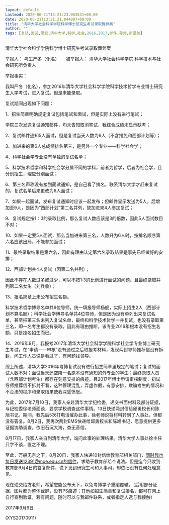 ```yaml
---
layout: default
Lastmod: 2020-06-21T13:21:23.063531+00:00
date: 2020-06-21T13:21:21.044007+00:00
title: "清华大学社会科学学院科学博士研究生考试录取舞弊案"
author: ""
tags: [复试,面试,录取,清华大学,科学,社会,2016,2017,邮件,导师,新语丝]
---
```


清华大学社会科学学院科学博士研究生考试录取舞弊案

举报人： 考生严冬（化名）　　被举报人： 清华大学社会科学学院 科学技术与社会研究所负责人

举报事实：

我叫严冬（化名），参加2016年清华大学社会科学学院科学技术哲学专业博士研究生入学考试，进入复试。但是未能录取。

复试期间出现如下问题：

1、招生简章明确规定复试包括笔试和面试，但是实际上没有进行笔试；

学院三次发送复试通知邮件，均未告知取消笔试，我综合成绩未显示缺考；

2、复试邮件通知5人面试，但是复试当天人数为6人（不含推免和西部计划等）；

3、加进来的第6人总成绩排名第三，是另外一个专业——科学社会学；

4、科学社会学专业没有单独的复试名单；

5、科学技术哲学和科学社会学分属不同的学科，前者为哲学，后者为社会学，且分别招生，理应分别面试；

6、第三名声称没有接到面试通知，是自己看了排名，联系清华大学才赶来复试的，复试名单后来更改为6人面试；

7、如果一起面试，发布复试通知时应该一起发布；但邮件显示发送为5人，后增加至9人，是因为“西部计划”第二名并列，故加进来4人参加复试；

9、复试规定按1：3的录取比例，那么复试人数应该是3的倍数，因此5人面试数目不对；

10、如果一定要5人面试，那么当加进来第三名，人数升为6人时，按排名顺序第六名应该出局，不能参加面试；

11、最终录取结果是第六名，因此有理由认定第六名录取结果是事先已经做好的安排；

12、西部计划共4人复试（因第二名并列）；

因此不存在人数过多或过少，可以不按1:3的比例进行面试的问题。且最终录取并列第二名女生（刘兵收）；

13、报名简章上未公布招生名额。

科学技术哲学博导名单共9位导师，统一填报导师杨舰，实际上招生2人（西部计划不算名额）；科学社会学博导名单共4位导师，但是因为没有单列出来复试名单，甚至把第三名未列入复试名单，最终和科学技术哲学一并复试，也没有录取第三名，即一名考生都没有录取。因此有理由推断，该专业2016年根本没有招生名额，只是挂名招生而已。

14、2016年9月，我报考2017年清华大学社会科学学院科学社会学专业博士研究生考试，在“申请——审核”没有通过之后取报考材料，发现两封导师推荐信没有拆封，问工作人员说是看过了，有问题找领导。

综上所述，清华大学2016年考博复试没有进行招生简章里规定的笔试；复试的面试人数不对；面试当天还空降一名原本没有通知的外专业的学生；最终录取人员（含西部计划考生）都存在刻意安排的痕迹。且2017年博士申请审核制度，初试导师推荐信不拆封不看，这种管理混乱，弄虚作假，有意安排，欺骗考生的情况和不合法的程序和录取结果使我深感愤怒。

为此，2017年7月10日，我家人亲赴清华大学纪检委，递交书面材料及部分证据，与纪检委徐老师面谈，要求学校调查这件事情。13日快递两封信给邱勇校长和陈旭书记。期间，我先后5次打电话催办此事，徐老师说将材料转到了人事处，但都没有答复。8月2日，我再次两封EMS快递给邱勇校长和陈旭书记，愿意提供更多证据协助调查。依旧石沉大海，杳无音信。

8月17日，我家人亲自到清华大学，询问此事的处理结果。清华大学人事处徐主任只字不谈，置之不理。

至此，万般无奈之下，8月20日，我家人快递10封信给教育部相关部门，同时我也每日发送12391@moe.edu.cn的信件，求助于教育部给个说法。但是迄今只收到教育部9月4日的答复邮件，说下发到研究生司和人事司，却依旧没有任何处理意见。

现在递交给方老师，希望您能公布天下，以免考博学子重蹈覆辙。（后附部分证据，图片都为整体截屏，没有PS痕迹；其他如招生简章和复试排名，都可在网上自行查到验证，若有问题，随时可以与我邮件联系，或者指定人选与我接触）

2017年9月9日

(XYS20170911)

